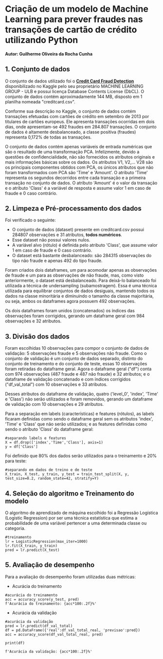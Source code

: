 # Criação de um modelo de Machine Learning para prever fraudes nas transações de cartão de crédito utilizando Python
#### Autor: Guilherme Oliveira da Rocha Cunha

## 1. Conjunto de dados
O conjunto de dados utilizado foi o [**Credit Card Fraud Detection**](https://www.kaggle.com/datasets/mlg-ulb/creditcardfraud) disponibilizado no Kaggle pelo seu proprietário MACHINE LEARNING GROUP - ULB e possui licença Database Contents License (DbCL). O conjunto de dados contém aproximadamente 144 MB, disposto em 1 planilha nomeada "creditcard.csv".

Conforme sua descrição no Kaggle, o conjunto de dados contém transações efetuadas com cartões de crédito em setembro de 2013 por titulares de cartões europeus. Ele apresenta transações ocorridas em dois dias, onde apresentam-se 492 fraudes em 284.807 transações. O conjunto de dados é altamente desbalanceado, a classe positiva (fraudes) representa 0,172% de todas as transações.

O conjunto de dados contém apenas variáveis de entrada numéricas que são o resultado de uma transformação PCA. Infelizmente, devido a questões de confidencialidade, não são fornecidos os atributos originais e mais informações básicas sobre os dados. Os atributos V1, V2,… V28 são os principais componentes obtidos com PCA, os únicos atributos que não foram transformados com PCA são 'Time' e 'Amount'. O atributo 'Time' representa os segundos decorridos entre cada transação e a primeira transação no conjunto de dados. O atributo 'Amount' é o valor da transação e o atributo 'Class' é a variável de resposta e assume valor 1 em caso de fraude e 0 caso contrário.

## 2. Limpeza e Pré-processamento dos dados
Foi verificado o seguinte: 
- O conjunto de dados (dataset) presente em creditcard.csv possui 284807 observações e 31 atributos, **todos numéricos**.
- Esse dataset não possui valores nulos.
- A variável alvo (rótulo) é definida pelo atributo 'Class', que assume valor 1 em caso de fraude e 0 caso contrário.
- O dataset está bastante desbalanceado: são 284315 observações do tipo não fraude e apenas 492 do tipo fraude.

Foram criados dois dataframes, um para acomodar apenas as observações de fraude e um para as observações de não fraude, mas, como visto anteriormente, o dataset está desbalanceado. Para deixá-lo balanceado foi utilizada a técnica de undersampling (subamostragem). Essa é uma técnica utilizada para equilibrar conjuntos de dados desiguais, mantendo todos os dados na classe minoritária e diminuindo o tamanho da classe majoritária, ou seja, ambos os dataframes agora possuem 492 observações.

Os dois dataframes foram unidos (concatenados) os índices das observações foram corrigidos, gerando um dataframe geral com 984 observações e 32 atributos.

## 3. Divisão dos dados
Foram escolhidas 10 observações para compor o conjunto de dados de validação: 5 observações fraude e 5 observações não fraude. Como o conjunto de validação é um conjunto de dados separado, distinto do conjunto de treinamento e do conjunto de teste, essas 10 observações foram retiradas do dataframe geral. Agora o dataframe geral ("df") conta com 974 observações (487 fraude e 487 não fraude) e 32 atributos; e o dataframe de validação concatenado e com índices corrigidos ("df_val_total") com 10 observações e 33 atributos.

Desses atributos do dataframe de validação, quatro ('level_0', 'index', 'Time' e 'Class') não serão utilizados e foram removidos, gerando um dataframe de validação com 10 observações e 29 atributos.

Para a separação em labels (características) e features (rótulos), as labels ficaram definidas como sendo o dataframe geral sem os atributos 'index', 'Time' e 'Class' que não serão utilizados; e as features definidas como sendo o atributo 'Class' do dataframe geral:
```
#separando labels e features
X = df.drop(['index','Time','Class'], axis=1)
y = df['Class']
```
Foi definido que 80% dos dados serão utilizados para o treinamento e 20% para teste:
```
#separando em dados de treino e de teste
X_train, X_test, y_train, y_test = train_test_split(X, y, test_size=0.2, random_state=42, stratify=Y)
```

## 4. Seleção do algoritmo e Treinamento do modelo
O algoritmo de aprendizado de máquina escolhido foi a Regressão Logística (Logistic Regression) por ser uma técnica estatística que estima a probabilidade de uma variável pertencer a uma determinada classe ou categoria. 
```
#treinamento
lr = LogisticRegression(max_iter=1000)
lr.fit(X_train, y_train)
pred = lr.predict(X_test)
```

## 5. Avaliação de desempenho
Para a avaliação do desempenho foram utilizadas duas métricas:
- Acurácia do treinamento
```
#acurácia do treinamento
acc = accuracy_score(y_test, pred)
f'Acurácia do treinamento: {acc*100:.2f}%'
```

- Acurácia da validação
```
#acurácia da validação
pred = lr.predict(df_val_total)
df = pd.DataFrame({'real':df_val_total_real, 'previsao':pred})
acc = accuracy_score(df_val_total_real, pred)

print(df)

f'Acurácia da validação: {acc*100:.2f}%'
```
